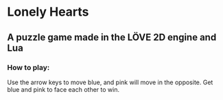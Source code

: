 # Lonely Hearts
## A puzzle game made in the LÖVE 2D engine and Lua


### How to play:
Use the arrow keys to move blue, and pink will move in the opposite.
Get blue and pink to face each other to win.